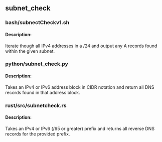 ## subnet_check



### bash/subnectCheckv1.sh
#### Description:

Iterate though all IPv4 addresses in a /24 and output any A records found within the given subnet.

### python/subnet_check.py
#### Description:

Takes an IPv4 or IPv6 address block in CIDR notation and return all DNS records found in that address block.

### rust/src/subnetcheck.rs
#### Description:

Takes an IPv4 or IPv6 (/65 or greater) prefix and returns all reverse DNS records for the provided prefix.
